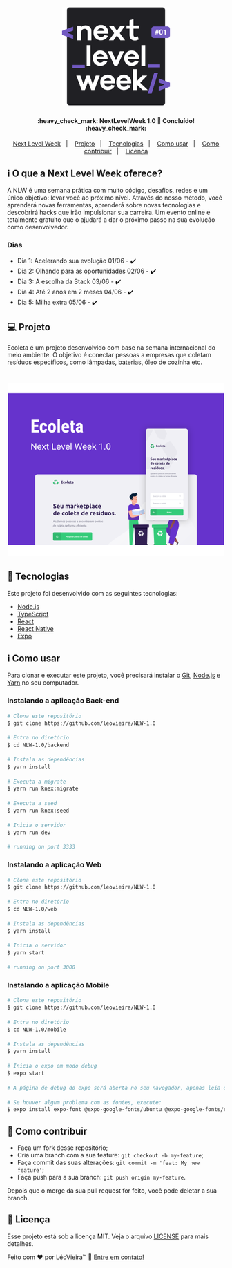 <h1 align="center">
    <img alt="NextLevelWeek" title="#NextLevelWeek" src=".github/logo.svg" width="250px" />
</h1>

<h4 align="center">
	:heavy_check_mark:  NextLevelWeek 1.0 🚀 Concluído! :heavy_check_mark:
</h4>

<p align="center">
  <a href="#-nlw">Next Level Week</a>&nbsp;&nbsp;&nbsp;|&nbsp;&nbsp;&nbsp;
  <a href="#-projeto">Projeto</a>&nbsp;&nbsp;&nbsp;|&nbsp;&nbsp;&nbsp;
  <a href="#-tecnologias">Tecnologias</a>&nbsp;&nbsp;&nbsp;|&nbsp;&nbsp;&nbsp;
  <a href="#-como-usar">Como usar</a>&nbsp;&nbsp;&nbsp;|&nbsp;&nbsp;&nbsp;
  <a href="#-como-contribuir">Como contribuir</a>&nbsp;&nbsp;&nbsp;|&nbsp;&nbsp;&nbsp;
  <a href="#licenca">Licença</a>
</p>

## :information_source: O que a Next Level Week oferece?

A NLW é uma semana prática com muito código, desafios, redes e um único objetivo: levar você ao próximo nível.
Através do nosso método, você aprenderá novas ferramentas, aprenderá sobre novas tecnologias e descobrirá hacks que irão impulsionar sua carreira.
Um evento online e totalmente gratuito que o ajudará a dar o próximo passo na sua evolução como desenvolvedor.

### Dias
- Dia 1: Acelerando sua evolução 01/06 - :heavy_check_mark:
- Dia 2: Olhando para as oportunidades 02/06 - :heavy_check_mark:
- Dia 3: A escolha da Stack 03/06 - :heavy_check_mark:
- Dia 4: Até 2 anos em 2 meses 04/06 - :heavy_check_mark:
- Dia 5: Milha extra 05/06 - :heavy_check_mark:

## 💻 Projeto

Ecoleta é um projeto desenvolvido com base na semana internacional do meio ambiente.
O objetivo é conectar pessoas a empresas que coletam resíduos específicos, como lâmpadas, baterias, óleo de cozinha etc.

<h1 align="center">
    <img alt="Ecoleta" title="Ecoleta" src=".github/capa.svg" width="500px" />
</h1>

## :rocket: Tecnologias

Este projeto foi desenvolvido com as seguintes tecnologias:

- [Node.js][nodejs]
- [TypeScript][typescript]
- [React][reactjs]
- [React Native][rn]
- [Expo][expo]

## :information_source: Como usar

Para clonar e executar este projeto, você precisará instalar o [Git](https://git-scm.com), [Node.js][nodejs] e [Yarn][yarn] no seu computador.

### Instalando a aplicação Back-end

```bash
# Clona este repositório
$ git clone https://github.com/leovieira/NLW-1.0

# Entra no diretório
$ cd NLW-1.0/backend

# Instala as dependências
$ yarn install

# Executa a migrate
$ yarn run knex:migrate

# Executa a seed
$ yarn run knex:seed

# Inicia o servidor
$ yarn run dev

# running on port 3333
```

### Instalando a aplicação Web

```bash
# Clona este repositório
$ git clone https://github.com/leovieira/NLW-1.0

# Entra no diretório
$ cd NLW-1.0/web

# Instala as dependências
$ yarn install

# Inicia o servidor
$ yarn start

# running on port 3000
```

### Instalando a aplicação Mobile

```bash
# Clona este repositório
$ git clone https://github.com/leovieira/NLW-1.0

# Entra no diretório
$ cd NLW-1.0/mobile

# Instala as dependências
$ yarn install

# Inicia o expo em modo debug
$ expo start

# A página de debug do expo será aberta no seu navegador, apenas leia o QR Code com o App do expo

# Se houver algum problema com as fontes, execute:
$ expo install expo-font @expo-google-fonts/ubuntu @expo-google-fonts/roboto

```

## 🤔 Como contribuir

-  Faça um fork desse repositório;
-  Cria uma branch com a sua feature: `git checkout -b my-feature`;
-  Faça commit das suas alterações: `git commit -m 'feat: My new feature'`;
-  Faça push para a sua branch: `git push origin my-feature`.

Depois que o merge da sua pull request for feito, você pode deletar a sua branch.

## :memo: Licença

Esse projeto está sob a licença MIT. Veja o arquivo [LICENSE](https://github.com/leovieira/NLW-1.0/blob/master/LICENSE) para mais detalhes.

Feito com ♥ por LéoVieira™ :wave: [Entre em contato!](https://www.leovieira.dev)

[nodejs]: https://nodejs.org/
[typescript]: https://www.typescriptlang.org/
[expo]: https://expo.io/
[reactjs]: https://reactjs.org
[rn]: https://facebook.github.io/react-native/
[yarn]: https://yarnpkg.com/
